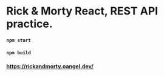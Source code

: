 # Rick & Morty React, REST API practice. 


#### `npm start`

#### `npm build`

#### https://rickandmorty.oangel.dev/



